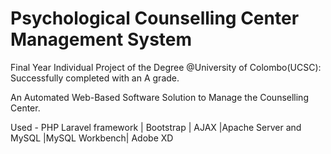 # Psychological Counselling Center Management System

Final Year Individual Project of the Degree @University of Colombo(UCSC): Successfully completed with an A grade.

An Automated Web-Based Software Solution to Manage the Counselling Center.

Used - PHP Laravel framework | Bootstrap | AJAX |Apache Server and MySQL |MySQL Workbench| Adobe XD

